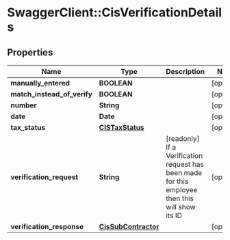 # SwaggerClient::CisVerificationDetails

## Properties
Name | Type | Description | Notes
------------ | ------------- | ------------- | -------------
**manually_entered** | **BOOLEAN** |  | [optional] 
**match_instead_of_verify** | **BOOLEAN** |  | [optional] 
**number** | **String** |  | [optional] 
**date** | **Date** |  | [optional] 
**tax_status** | [**CISTaxStatus**](CISTaxStatus.md) |  | [optional] 
**verification_request** | **String** | [readonly] If a Verification request has been made for this employee then this will show its ID | [optional] 
**verification_response** | [**CisSubContractor**](CisSubContractor.md) |  | [optional] 

